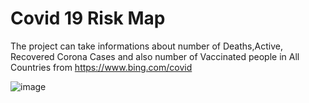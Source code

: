 # Covid 19 Risk Map

The project can take informations about number of Deaths,Active, Recovered 
Corona Cases and also number of Vaccinated people in All Countries from https://www.bing.com/covid


![image](https://user-images.githubusercontent.com/71450016/119281776-a6109c00-bc3f-11eb-828a-290dfa4bd0aa.png)
